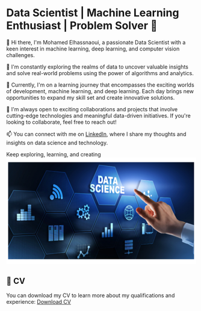 # Data Scientist | Machine Learning Enthusiast | Problem Solver 🧠

👋 Hi there, I'm Mohamed Elhassnaoui,
a passionate Data Scientist with a keen interest in machine learning, deep learning, and computer vision challenges.

🔭 I'm constantly exploring the realms of data to uncover valuable insights and solve real-world problems using the power of algorithms and analytics.

🌱 Currently, I'm on a learning journey that encompasses the exciting worlds of development, machine learning, and deep learning. Each day brings new opportunities to expand my skill set and create innovative solutions.

💼 I'm always open to exciting collaborations and projects that involve cutting-edge technologies and meaningful data-driven initiatives. If you're looking to collaborate, feel free to reach out!

📫 You can connect with me on [LinkedIn](https://www.linkedin.com/in/mohamed-elhassnaoui-7a2162211/), where I share my thoughts and insights on data science and technology.

Keep exploring, learning, and creating
![data science](data.png)
<!---
Elhassnaoui2001/Elhassnaoui2001 is a ✨ special ✨ repository because its `README.md` (this file) appears on your GitHub profile.
You can click the Preview link to take a look at your changes.
--->
<!-- My CV -->
## 📄 CV
You can download my CV to learn more about my qualifications and experience:
[Download CV](https://github.com/yourusername/CV/raw/main/your-cv-file.pdf)




